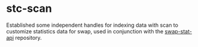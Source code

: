 # stc-scan
Established some independent handles for indexing data with scan to customize statistics data for swap, used in conjunction with the [swap-stat-api](https://github.com/Elements-Studio/swap-stat-api) repository.

